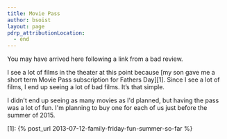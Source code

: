 ```yaml
---
title: Movie Pass
author: bsoist
layout: page
pdrp_attributionLocation:
  - end
---
```

You may have arrived here following a link from a bad review. 

I see a lot of films in the theater at this point because [my son gave me a short term Movie Pass subscription for Fathers Day][1]. Since I see a lot of films, I end up seeing a lot of bad films. It&#8217;s that simple.

I didn't end up seeing as many movies as I'd planned, but having the pass was a lot of fun. I'm planning to buy one for each of us just before the summer of 2015.

 [1]: {% post_url 2013-07-12-family-friday-fun-summer-so-far %}
